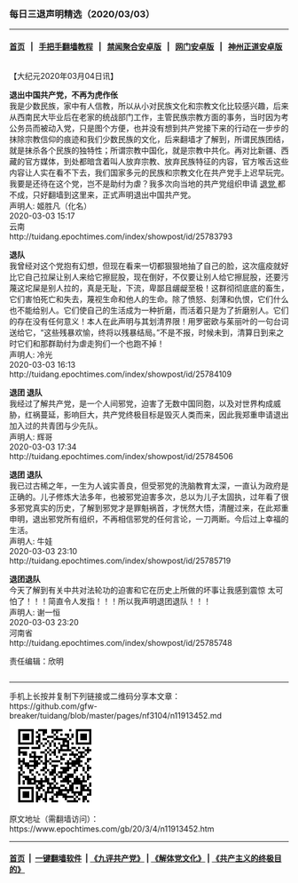 ### 每日三退声明精选（2020/03/03）
------------------------

#### [首页](https://github.com/gfw-breaker/banned-news1/blob/master/README.md) &nbsp;&nbsp;|&nbsp;&nbsp; [手把手翻墙教程](https://github.com/gfw-breaker/guides/wiki) &nbsp;&nbsp;|&nbsp;&nbsp; [禁闻聚合安卓版](https://github.com/gfw-breaker/bn-android) &nbsp;&nbsp;|&nbsp;&nbsp; [网门安卓版](https://github.com/oGate2/oGate) &nbsp;&nbsp;|&nbsp;&nbsp; [神州正道安卓版](https://github.com/SzzdOgate/update) 



<div class="column" id="artbody" itemprop="articleBody">
 <!-- article content begin -->
 <p>
  【大纪元2020年03月04日讯】
 </p>
 <p>
  <strong>
   退出中国共产党，不再为虎作伥
  </strong>
  <br/>
  我是少数民族，家中有人信教，所以从小对民族文化和宗教文化比较感兴趣，后来从西南民大毕业后在老家的统战部门工作，主管民族宗教方面的事务，当时因为考公务员而被动入党，只是图个方便，也并没有想到共产党接下来的行动在一步步的抹除宗教信仰的痕迹和我们少数民族的文化，后来翻墙才了解到，所谓民族团结，就是抹杀各个民族的独特性；所谓宗教中国化，就是宗教中共化。再对比新疆、西藏的官方媒体，到处都暗含着叫人放弃宗教、放弃民族特征的内容，官方喉舌这些内容让人实在看不下去，我们国家多元的民族和宗教文化在共产党手上迟早玩完。我要是还待在这个党，岂不是助纣为虐？我多次向当地的共产党组织申请
  <a href="https://www.epochtimes.com/gb/tag/%E9%80%80%E5%85%9A.html">
   退党
  </a>
  都不成，只好翻墙到这里来，正式声明退出中国共产党。
  <br/>
  声明人: 姬胜凡（化名）
  <br/>
  2020-03-03 15:17
  <br/>
  云南
  <br/>
  http://tuidang.epochtimes.com/index/showpost/id/25783793
 </p>
 <p>
  <strong>
   退队
  </strong>
  <br/>
  我曾经对这个党抱有幻想，但现在看来一切都狠狠地抽了自己的脸，这次瘟疫就好比它自己拉屎让别人来给它擦屁股，现在倒好，不仅要让别人给它擦屁股，还要污蔑这坨屎是别人拉的，真是无耻，下流，卑鄙且龌龊至极！这群彻彻底底的畜生，它们害怕死亡和失去，蔑视生命和他人的生命。除了愤怒、刻薄和仇恨，它们什么也不能给别人。它们使自己的生活成为一种折磨，而活着只是为了折磨别人。它们的存在没有任何意义！本人在此声明与其划清界限！用罗密欧与茱丽叶的一句台词送给它，“这些残暴欢愉，终将以残暴结局。”不是不报，时候未到，清算日到来之时它们和那群助纣为虐走狗们一个也跑不掉！
  <br/>
  声明人: 冷光
  <br/>
  2020-03-03 16:13
  <br/>
  http://tuidang.epochtimes.com/index/showpost/id/25784109
 </p>
 <p>
  <strong>
   退团 退队
  </strong>
  <br/>
  我经过了解共产党，是一个人间邪党，迫害了无数中国同胞，以及对世界构成威胁，红祸蔓延，影响巨大，共产党终极目标是毁灭人类而来，因此我郑重申请退出加入过的共青团与少先队。
  <br/>
  声明人: 辉哥
  <br/>
  2020-03-03 17:34
  <br/>
  http://tuidang.epochtimes.com/index/showpost/id/25784506
 </p>
 <p>
  <strong>
   退团 退队
  </strong>
  <br/>
  我已过古稀之年，一生为人诚实善良，但受邪党的洗脑教育太深，一直认为政府是正确的。儿子修炼大法多年，也被邪党迫害多次，总以为儿子太固执，过年看了很多邪党真实的历史，了解到邪党才是罪魁祸首，才恍然大悟，清醒过来，在此郑重申明，退出邪党所有组织，不再相信邪党的任何言论，一刀两断。今后过上幸福的生活。
  <br/>
  声明人: 牛娃
  <br/>
  2020-03-03 23:10
  <br/>
  http://tuidang.epochtimes.com/index/showpost/id/25785719
 </p>
 <p>
  <strong>
   退团退队
  </strong>
  <br/>
  今天了解到有关中共对法轮功的迫害和它在历史上所做的坏事让我感到震惊 太可怕了！！！简直令人发指！！！所以我声明退团退队！！！
  <br/>
  声明人: 谢一恒
  <br/>
  2020-03-03 23:20
  <br/>
  河南省
  <br/>
  http://tuidang.epochtimes.com/index/showpost/id/25785748
 </p>
 <p>
  责任编辑：欣明
 </p>
 <!-- article content end -->
 <div id="below_article_ad">
  <div id="below_article_ad_inner">
  </div>
 </div>
</div>

<hr/>
手机上长按并复制下列链接或二维码分享本文章：<br/>
https://github.com/gfw-breaker/tuidang/blob/master/pages/nf3104/n11913452.md <br/>
<a href='https://github.com/gfw-breaker/tuidang/blob/master/pages/nf3104/n11913452.md'><img src='https://github.com/gfw-breaker/tuidang/blob/master/pages/nf3104/n11913452.md.png'/></a> <br/>
原文地址（需翻墙访问）：https://www.epochtimes.com/gb/20/3/4/n11913452.htm


------------------------
#### [首页](https://github.com/gfw-breaker/banned-news/blob/master/README.md) &nbsp;|&nbsp; [一键翻墙软件](https://github.com/gfw-breaker/nogfw/blob/master/README.md) &nbsp;| [《九评共产党》](https://github.com/gfw-breaker/9ping.md/blob/master/README.md#九评之一评共产党是什么) | [《解体党文化》](https://github.com/gfw-breaker/jtdwh.md/blob/master/README.md) | [《共产主义的终极目的》](https://github.com/gfw-breaker/gczydzjmd.md/blob/master/README.md)


<img src='http://gfw-breaker.win/tuidang/pages/nf3104/n11913452.md' width='0px' height='0px'/>